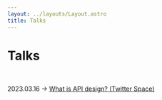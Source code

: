 ```yaml
---
layout: ../layouts/Layout.astro
title: Talks
---
```


# Talks

<br>

2023.03.16 → [What is API design? (Twitter Space)](https://twitter.com/i/spaces/1PlKQpZVwVkxE?s=20)

<br><br>